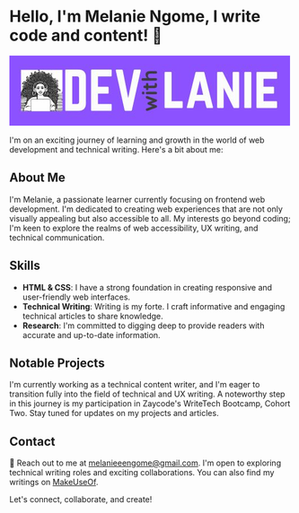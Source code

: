 # Hello, I'm Melanie Ngome, I write code and content! 👋

![Header Image](Header-img.jpg)

I'm on an exciting journey of learning and growth in the world of web development and technical writing. Here's a bit about me:

## About Me

I'm Melanie, a passionate learner currently focusing on frontend web development. I'm dedicated to creating web experiences that are not only visually appealing but also accessible to all. My interests go beyond coding; I'm keen to explore the realms of web accessibility, UX writing, and technical communication.

## Skills

- **HTML & CSS**: I have a strong foundation in creating responsive and user-friendly web interfaces.
- **Technical Writing**: Writing is my forte. I craft informative and engaging technical articles to share knowledge.
- **Research**: I'm committed to digging deep to provide readers with accurate and up-to-date information.

## Notable Projects

I'm currently working as a technical content writer, and I'm eager to transition fully into the field of technical and UX writing. A noteworthy step in this journey is my participation in Zaycode's WriteTech Bootcamp, Cohort Two. Stay tuned for updates on my projects and articles.

## Contact

📧 Reach out to me at [melanieeengome@gmail.com](mailto:melanieeengome@gmail.com). I'm open to exploring technical writing roles and exciting collaborations. You can also find my writings on [MakeUseOf](https://www.makeuseof.com/author/melanie-ngome/).

Let's connect, collaborate, and create!

